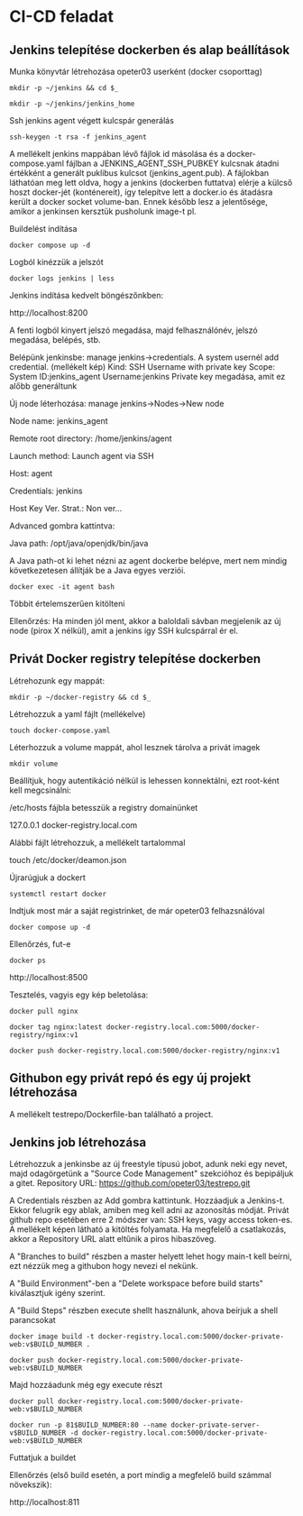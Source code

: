 # CI-CD feladat 


## Jenkins telepítése dockerben és alap beállítások


Munka könyvtár létrehozása opeter03 userként (docker csoporttag)

`mkdir -p ~/jenkins && cd $_`

`mkdir -p ~/jenkins/jenkins_home`

Ssh jenkins agent végett kulcspár generálás

`ssh-keygen -t rsa -f jenkins_agent`

A mellékelt jenkins mappában lévő fájlok id másolása és a docker-compose.yaml fájlban a JENKINS_AGENT_SSH_PUBKEY kulcsnak átadni értékként a generált puklibus kulcsot (jenkins_agent.pub).
A fájlokban láthatóan meg lett oldva, hogy a jenkins (dockerben futtatva) elérje a külcső hoszt docker-jét (konténereit), így telepítve lett a docker.io és átadásra került a docker socket volume-ban. Ennek később lesz a jelentősége, amikor a jenkinsen kersztük pusholunk image-t pl.

Buildelést indítása

`docker compose up -d`

Logból kinézzük a jelszót

`docker logs jenkins | less`

Jenkins indítása kedvelt böngészőnkben:

http://localhost:8200

A fenti logból kinyert jelszó megadása, majd felhasználónév, jelszó megadása, belépés, stb.

Belépünk jenkinsbe: manage jenkins->credentials. A system usernél add credential. (mellékelt kép)
Kind: SSH Username with private key
Scope: System
ID:jenkins_agent
Username:jenkins
Private key megadása, amit ez alőbb generáltunk

Új node léterhozása: manage jenkins->Nodes->New node

Node name: jenkins_agent

Remote root directory: /home/jenkins/agent

Launch method: Launch agent via SSH

Host: agent

Credentials: jenkins

Host Key Ver. Strat.: Non ver...

Advanced gombra kattintva:

Java path: /opt/java/openjdk/bin/java

A Java path-ot ki lehet nézni az agent dockerbe belépve, mert nem mindig következetesen állítják be a Java egyes verziói.

`docker exec -it agent bash`

Többit értelemszerűen kitölteni

Ellenőrzés: Ha minden jól ment, akkor a baloldali sávban megjelenik az új node (pirox X nélkül), amit a jenkins így SSH kulcspárral ér el.


## Privát Docker registry telepítése dockerben


Létrehozunk egy mappát:

`mkdir -p ~/docker-registry && cd $_`

Létrehozzuk a yaml fájlt (mellékelve)

`touch docker-compose.yaml`

Léterhozzuk a volume mappát, ahol lesznek tárolva a privát imagek

`mkdir volume`

Beállítjuk, hogy autentikáció nélkül is lehessen konnektálni, ezt root-ként kell megcsinálni:

/etc/hosts fájbla betesszük a registry domainünket

127.0.0.1 docker-registry.local.com

Alábbi fájlt létrehozzuk, a mellékelt tartalommal

touch /etc/docker/deamon.json

Újrarúgjuk a dockert

`systemctl restart docker`

Indtjuk  most már a saját registrinket, de már opeter03 felhazsnálóval

`docker compose up -d`

Ellenőrzés, fut-e

`docker ps`

http://localhost:8500

Tesztelés, vagyis egy kép beletolása:

`docker pull nginx`

`docker tag nginx:latest docker-registry.local.com:5000/docker-registry/nginx:v1`

`docker push docker-registry.local.com:5000/docker-registry/nginx:v1`


## Githubon egy privát repó és egy új projekt létrehozása

A mellékelt testrepo/Dockerfile-ban található a project.

## Jenkins job létrehozása

Létrehozzuk a jenkinsbe az új freestyle típusú jobot, adunk neki egy nevet, majd odagörgetünk a "Source Code Management" szekcióhoz és bepipáljuk a gitet.
Repository URL: https://github.com/opeter03/testrepo.git

A Credentials részben az Add gombra kattintunk. Hozzáadjuk a Jenkins-t. Ekkor felugrik egy ablak, amiben meg kell adni az azonosítás módját. Privát github repo esetében erre 2 módszer van: SSH keys, vagy access token-es. A mellékelt képen látható a kitöltés folyamata. Ha megfelelő a csatlakozás, akkor a Repository URL alatt eltűnik a piros hibaszöveg.

A "Branches to build" részben a master helyett lehet hogy main-t kell beírni, ezt nézzük meg a githubon hogy nevezi el nekünk.

A "Build Environment"-ben a "Delete workspace before build starts" kiválasztjuk igény szerint.


A "Build Steps" részben execute shellt használunk, ahova beírjuk a shell parancsokat

`docker image build -t docker-registry.local.com:5000/docker-private-web:v$BUILD_NUMBER .`


`docker push docker-registry.local.com:5000/docker-private-web:v$BUILD_NUMBER`

Majd hozzáadunk még egy execute részt

`docker pull docker-registry.local.com:5000/docker-private-web:v$BUILD_NUMBER`

`docker run -p 81$BUILD_NUMBER:80 --name docker-private-server-v$BUILD_NUMBER -d docker-registry.local.com:5000/docker-private-web:v$BUILD_NUMBER`

Futtatjuk a buildet

Ellenőrzés (első build esetén, a port mindig a megfelelő build számmal növekszik):

http://localhost:811

